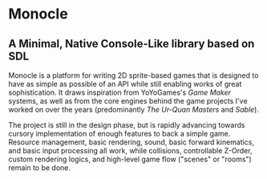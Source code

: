 # Monocle
## A Minimal, Native Console-Like library based on SDL

Monocle is a platform for writing 2D sprite-based games that is designed to have as simple as possible of an API while still enabling works of great sophistication. It draws inspiration from YoYoGames's _Game Maker_ systems, as well as from the core engines behind the game projects I've worked on over the years (predominantly _The Ur-Quan Masters_ and _Sable_).

The project is still in the design phase, but is rapidly advancing towards cursory implementation of enough features to back a simple game. Resource management, basic rendering, sound, basic forward kinematics, and basic input processing all work, while collisions, controllable Z-Order, custom rendering logics, and high-level game flow ("scenes" or "rooms") remain to be done.
